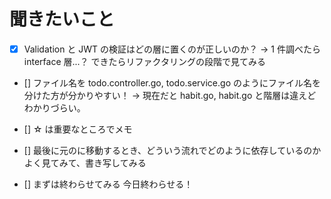 # 聞きたいこと

- [x] Validation と JWT の検証はどの層に置くのが正しいのか？ -> 1 件調べたら interface 層...？ できたらリファクタリングの段階で見てみる

- [] ファイル名を todo.controller.go, todo.service.go のようにファイル名を分けた方が分かりやすい！ -> 現在だと habit.go, habit.go と階層は違えどわかりづらい。

- [] ☆ は重要なところでメモ

- [] 最後に元のに移動するとき、どういう流れでどのように依存しているのかよく見てみて、書き写してみる

- [] まずは終わらせてみる 今日終わらせる！
